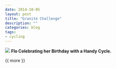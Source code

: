 ```yaml
---
date: 2014-10-05
layout: post
title: "Granite Challenge"
description: ""
categories: blog 
tags:
- cycling
---
```


<!--start excerpt-->
![](/images/2014/2014-10-05-granite-challenge.jpg)
**Flo Celebrating her Birthday with a Handy Cycle.**

{{ more }}

